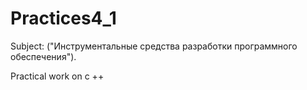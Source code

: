 # Practices4_1
Subject:
("Инструментальные средства
разработки программного
обеспечения").

Practical work on c ++
